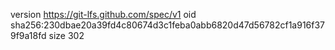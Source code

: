 version https://git-lfs.github.com/spec/v1
oid sha256:230dbae20a39fd4c80674d3c1feba0abb6820d47d56782cf1a916f379f9a18fd
size 302
